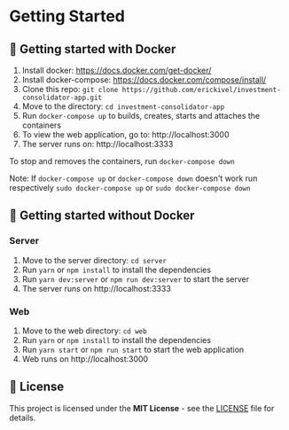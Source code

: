 # Getting Started

## :rocket: Getting started with Docker
1. Install docker: https://docs.docker.com/get-docker/
2. Install docker-compose: https://docs.docker.com/compose/install/
3. Clone this repo: `git clone https://github.com/erickivel/investment-consolidator-app.git`
4. Move to the directory: `cd investment-consolidator-app`
5. Run `docker-compose up` to builds, creates, starts and attaches the containers
6. To view the web application, go to: http://localhost:3000
7. The server runs on: http://localhost:3333

To stop and removes the containers, run `docker-compose down` 

Note: If `docker-compose up` or `docker-compose down` doesn't work run respectively `sudo docker-compose up` or `sudo docker-compose down`

## :rocket: Getting started without Docker

### Server
1. Move to the server directory: `cd server`
2. Run `yarn` or `npm install` to install the dependencies
3. Run `yarn dev:server` or `npm run dev:server` to start the server
4. The server runs on http://localhost:3333

### Web
1. Move to the web directory: `cd web`
2. Run `yarn` or `npm install` to install the dependencies
3. Run `yarn start` or `npm run start` to start the web application
4. Web runs on http://localhost:3000

## :memo: License

This project is licensed under the **MIT License** - see the [LICENSE](LICENSE) file for details.